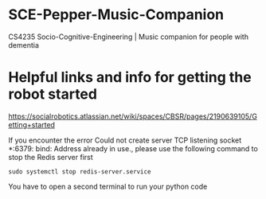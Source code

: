 # SCE-Pepper-Music-Companion
CS4235 Socio-Cognitive-Engineering | Music companion for people with dementia

# Helpful links and info for getting the robot started

https://socialrobotics.atlassian.net/wiki/spaces/CBSR/pages/2190639105/Getting+started

If you encounter the error Could not create server TCP listening socket *:6379: bind: Address already in use., please use the following command to stop the Redis server first

`sudo systemctl stop redis-server.service`

You have to open a second terminal to run your python code
